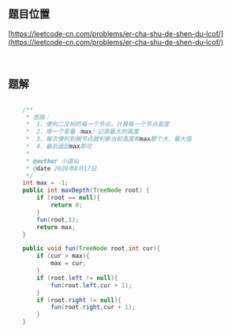 ## 题目位置

[https://leetcode-cn.com/problems/er-cha-shu-de-shen-du-lcof/](https://leetcode-cn.com/problems/er-cha-shu-de-shen-du-lcof/)

<br/>

## 题解

```java

    /**
     * 思路：
     *  1、便利二叉树的每一个节点，计算每一个节点高度
     *  2、用一个变量（max）记录最大的高度
     *  3、每次便利到根节点就判断当前高度和max那个大，最大值
     *  4、最后返回max即可
     *
     * @author 小道仙
     * @date 2020年8月17日
     */
    int max = -1;
    public int maxDepth(TreeNode root) {
        if (root == null){
            return 0;
        }
        fun(root,1);
        return max;
    }

    public void fun(TreeNode root,int cur){
        if (cur > max){
            max = cur;
        }
        if (root.left != null){
            fun(root.left,cur + 1);
        }
        if (root.right != null){
            fun(root.right,cur + 1);
        }
    }

```